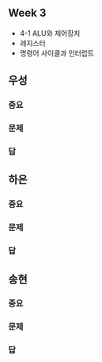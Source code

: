 ## Week 3

 - 4-1 ALU와 제어장치
 - 레지스터
 - 명령어 사이클과 인터럽트

## 우성

### 중요
### 문제
### 답

## 하은

### 중요
### 문제
### 답

## 송현

### 중요
### 문제
### 답

